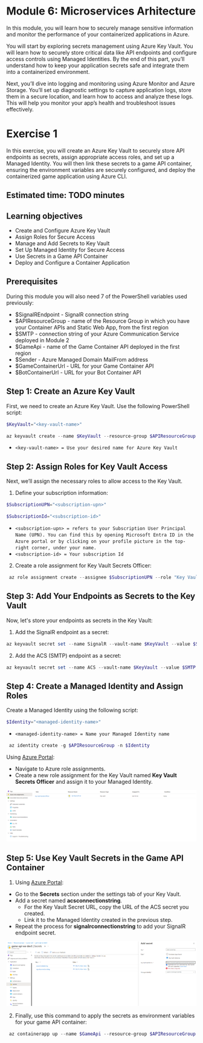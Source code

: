 # Module 6: Microservices Arhitecture
In this module, you will learn how to securely manage sensitive information and monitor the performance of your containerized applications in Azure.

You will start by exploring secrets management using Azure Key Vault. You will learn how to securely store critical data like API endpoints and configure access controls using Managed Identities. By the end of this part, you’ll understand how to keep your application secrets safe and integrate them into a containerized environment.

Next, you’ll dive into logging and monitoring using Azure Monitor and Azure Storage. You’ll set up diagnostic settings to capture application logs, store them in a secure location, and learn how to access and analyze these logs. This will help you monitor your app’s health and troubleshoot issues effectively.

# Exercise 1
In this exercise, you will create an Azure Key Vault to securely store API endpoints as secrets, assign appropriate access roles, and set up a Managed Identity. You will then link these secrets to a game API container, ensuring the environment variables are securely configured, and deploy the containerized game application using Azure CLI.

## Estimated time: TODO minutes

## Learning objectives
   - Create and Configure Azure Key Vault
   - Assign Roles for Secure Access
   - Manage and Add Secrets to Key Vault
   - Set Up Managed Identity for Secure Access
   - Use Secrets in a Game API Container
   - Deploy and Configure a Container Application

## Prerequisites
During this module you will also need 7 of the PowerShell variables used previously:
   - $SignalREndpoint - SignalR connection string
   - $APIResourceGroup - name of the Resource Group in which you have your Container APIs and Static Web App, from the first region
   - $SMTP - connection string of your Azure Communication Service deployed in Module 2
   - $GameApi - name of the Game Container API deployed in the first region
   - $Sender - Azure Managed Domain MailFrom address
   - $GameContainerUrl -  URL for your Game Container API
   - $BotContainerUrl - URL for your Bot Container API

## Step 1: Create an Azure Key Vault
First, we need to create an Azure Key Vault. Use the following PowerShell script:

```powershell
$KeyVault="<key-vault-name>"
```
```powershell
az keyvault create --name $KeyVault --resource-group $APIResourceGroup
```
- `<key-vault-name> = Use your desired name for Azure Key Vault`

## Step 2: Assign Roles for Key Vault Access
Next, we’ll assign the necessary roles to allow access to the Key Vault.

1. Define your subscription information:
```powershell
$SubscriptionUPN="<subscription-upn>"
```
```powershell
$SubscriptionId="<subscription-id>"
```
- `<subscription-upn> = refers to your Subscription User Principal Name (UPN). You can find this by opening Microsoft Entra ID in the Azure portal or by clicking on your profile picture in the top-right corner, under your name.`
- `<subscription-id> = Your subscription Id`

2. Create a role assignment for Key Vault Secrets Officer:
```powershell
 az role assignment create --assignee $SubscriptionUPN --role "Key Vault Secrets Officer" --scope "/subscriptions/$SubscriptionId/resourceGroups/$APIResourceGroup/providers/Microsoft.KeyVault/vaults/$KeyVault"
```

## Step 3: Add Your Endpoints as Secrets to the Key Vault
Now, let's store your endpoints as secrets in the Key Vault:
1. Add the SignalR endpoint as a secret:
```powershell
az keyvault secret set --name SignalR --vault-name $KeyVault --value $SignalREndpoint
```
2. Add the ACS (SMTP) endpoint as a secret:
```powershell
az keyvault secret set --name ACS --vault-name $KeyVault --value $SMTP
```

## Step 4: Create a Managed Identity and Assign Roles

Create a Managed Identity using the following script:

```powershell
$Identity="<managed-identity-name>"
```

- `<managed-identity-name> = Name your Managed Identity name`

```powershell
 az identity create -g $APIResourceGroup -n $Identity
```

Using [Azure Portal](https://portal.azure.com/):
- Navigate to Azure role assignments.
- Create a new role assignment for the Key Vault named **Key Vault Secrets Officer** and assign it to your Managed Identity.

![](../module-6-microservices-architecture/images/image1.png)

## Step 5: Use Key Vault Secrets in the Game API Container

1. Using [Azure Portal](https://portal.azure.com/):
- Go to the **Secrets** section under the settings tab of your Key Vault.
- Add a secret named **acsconnectionstring**.
    - For the Key Vault Secret URL, copy the URL of the ACS secret you created.
    - Link it to the Managed Identity created in the previous step.
- Repeat the process for **signalrconnectionstring** to add your SignalR endpoint secret.


![](../module-6-microservices-architecture/images/image2.png)

2. Finally, use this command to apply the secrets as environment variables for your game API container:

```powershell
 az containerapp up --name $GameApi --resource-group $APIResourceGroup --image ghcr.io/$GitRepositoryOwner/gameapi-rockpaperscissors:module2-signalr --registry-server ghcr.io --registry-username $GitRepositoryOwner --registry-password $GitPAT --env-vars GAME_API_SIGNALR="secretref:signalrconnectionstring" GAME_API_BOTAPI=$BotContainerUrl GAME_API_HOST=$GameContainerUrl GAME_API_SMTPSERVER="secretref:acsconnectionstring" GAME_API_SMTP_SENDER=$Sender
```
